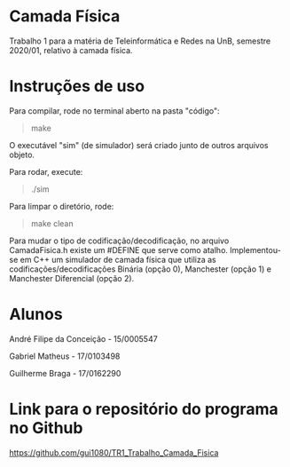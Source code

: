 # Camada Física

Trabalho 1 para a matéria de Teleinformática e Redes na UnB, semestre 2020/01, relativo à camada física. 

# Instruções de uso

Para compilar, rode no terminal aberto na pasta "código":

> make

O executável "sim" (de simulador) será criado junto de outros arquivos objeto.

Para rodar, execute:

> ./sim

Para limpar o diretório, rode:

> make clean 

Para mudar o tipo de codificação/decodificação, no arquivo CamadaFisica.h existe um #DEFINE que serve como atalho. Implementou-se em C++ um simulador de camada física que utiliza as codificações/decodificações Binária (opção 0), Manchester (opção 1) e Manchester Diferencial (opção 2). 

# Alunos

André Filipe da Conceição - 15/0005547

Gabriel Matheus - 17/0103498

Guilherme Braga - 17/0162290

# Link para o repositório do programa no Github

https://github.com/gui1080/TR1_Trabalho_Camada_Fisica

